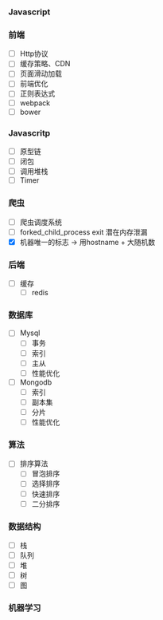 ### Javascript

### 前端

- [ ] Http协议
- [ ] 缓存策略、CDN
- [ ] 页面滑动加载
- [ ] 前端优化
- [ ] 正则表达式
- [ ] webpack
- [ ] bower

### Javascritp

- [ ] 原型链
- [ ] 闭包
- [ ] 调用堆栈
- [ ] Timer

### 爬虫

- [ ] 爬虫调度系统
- [ ] forked_child_process exit 潜在内存泄漏
- [x] 机器唯一的标志 -> 用hostname + 大随机数

### 后端

- [ ] 缓存
  - [ ] redis

### 数据库

- [ ] Mysql
  - [ ] 事务
  - [ ] 索引
  - [ ] 主从
  - [ ] 性能优化
- [ ] Mongodb
  - [ ] 索引
  - [ ] 副本集
  - [ ] 分片
  - [ ] 性能优化

### 算法

- [ ] 排序算法
  - [ ] 冒泡排序
  - [ ] 选择排序
  - [ ] 快速排序
  - [ ] 二分排序

### 数据结构

- [ ] 栈
- [ ] 队列
- [ ] 堆
- [ ] 树
- [ ] 图

### 机器学习
